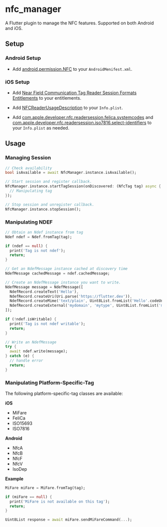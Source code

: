 # nfc_manager

A Flutter plugin to manage the NFC features. Supported on both Android and iOS.

## Setup

### Android Setup

* Add [android.permission.NFC](https://developer.android.com/reference/android/Manifest.permission.html#NFC) to your `AndroidMenifest.xml`.

### iOS Setup

* Add [Near Field Communication Tag Reader Session Formats Entitlements](https://developer.apple.com/documentation/bundleresources/entitlements/com_apple_developer_nfc_readersession_formats) to your entitlements.

* Add [NFCReaderUsageDescription](https://developer.apple.com/documentation/bundleresources/information_property_list/nfcreaderusagedescription) to your `Info.plist`.

* Add [com.apple.developer.nfc.readersession.felica.systemcodes](https://developer.apple.com/documentation/bundleresources/information_property_list/systemcodes) and [com.apple.developer.nfc.readersession.iso7816.select-identifiers](https://developer.apple.com/documentation/bundleresources/information_property_list/select-identifiers) to your `Info.plist` as needed.

## Usage

### Managing Session

``` dart
// Check availability
bool isAvailable = await NfcManager.instance.isAvailable();

// Start session and register callback.
NfcManager.instance.startTagSession(onDiscovered: (NfcTag tag) async {
  // Manipulating tag
});

// Stop session and unregister callback.
NfcManager.instance.stopSession();
```

### Manipulating NDEF

``` dart
// Obtain an Ndef instance from tag
Ndef ndef = Ndef.fromTag(tag);

if (ndef == null) {
  print('Tag is not ndef');
  return;
}

// Get an NdefMessage instance cached at discovery time
NdefMessage cachedMessage = ndef.cachedMessage;

// Create an NdefMessage instance you want to write.
NdefMessage message = NdefMessage([
  NdefRecord.createText('Hello'),
  NdefRecord.createUri(Uri.parse('https://flutter.dev')),
  NdefRecord.createMime('text/plain', Uint8List.fromList('Hello'.codeUnits)),
  NdefRecord.createExternal('mydomain', 'mytype', Uint8List.fromList('mydata'.codeUnits)),
]);

if (!ndef.isWritable) {
  print('Tag is not ndef writable');
  return;
}

// Write an NdefMessage
try {
  await ndef.write(message);
} catch (e) {
  // handle error
  return;
}
```

### Manipulating Platform-Specific-Tag

The following platform-specific-tag classes are available:

**iOS**

* MiFare
* FeliCa
* ISO15693
* ISO7816

**Android**

* NfcA
* NfcB
* NfcF
* NfcV
* IsoDep

**Example**

``` dart
MiFare miFare = MiFare.fromTag(tag);

if (miFare == null) {
  print('MiFare is not available on this tag');
  return;
}

Uint8List response = await miFare.sendMiFareCommand(...);
```
